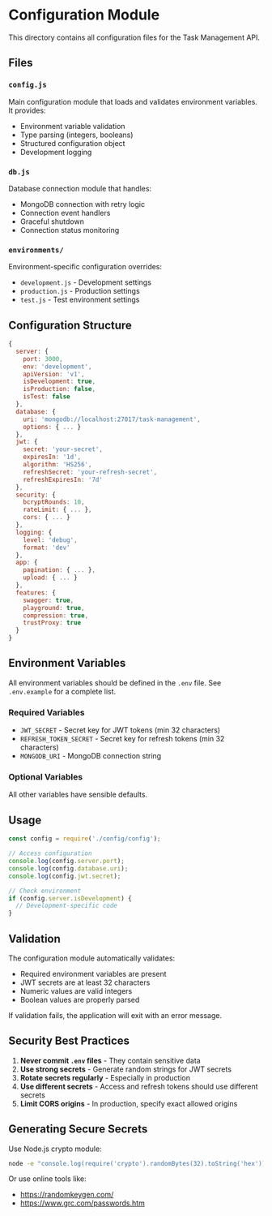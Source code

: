# Configuration Module

This directory contains all configuration files for the Task Management API.

## Files

### `config.js`
Main configuration module that loads and validates environment variables. It provides:
- Environment variable validation
- Type parsing (integers, booleans)
- Structured configuration object
- Development logging

### `db.js`
Database connection module that handles:
- MongoDB connection with retry logic
- Connection event handlers
- Graceful shutdown
- Connection status monitoring

### `environments/`
Environment-specific configuration overrides:
- `development.js` - Development settings
- `production.js` - Production settings
- `test.js` - Test environment settings

## Configuration Structure

```javascript
{
  server: {
    port: 3000,
    env: 'development',
    apiVersion: 'v1',
    isDevelopment: true,
    isProduction: false,
    isTest: false
  },
  database: {
    uri: 'mongodb://localhost:27017/task-management',
    options: { ... }
  },
  jwt: {
    secret: 'your-secret',
    expiresIn: '1d',
    algorithm: 'HS256',
    refreshSecret: 'your-refresh-secret',
    refreshExpiresIn: '7d'
  },
  security: {
    bcryptRounds: 10,
    rateLimit: { ... },
    cors: { ... }
  },
  logging: {
    level: 'debug',
    format: 'dev'
  },
  app: {
    pagination: { ... },
    upload: { ... }
  },
  features: {
    swagger: true,
    playground: true,
    compression: true,
    trustProxy: true
  }
}
```

## Environment Variables

All environment variables should be defined in the `.env` file. See `.env.example` for a complete list.

### Required Variables
- `JWT_SECRET` - Secret key for JWT tokens (min 32 characters)
- `REFRESH_TOKEN_SECRET` - Secret key for refresh tokens (min 32 characters)
- `MONGODB_URI` - MongoDB connection string

### Optional Variables
All other variables have sensible defaults.

## Usage

```javascript
const config = require('./config/config');

// Access configuration
console.log(config.server.port);
console.log(config.database.uri);
console.log(config.jwt.secret);

// Check environment
if (config.server.isDevelopment) {
  // Development-specific code
}
```

## Validation

The configuration module automatically validates:
- Required environment variables are present
- JWT secrets are at least 32 characters
- Numeric values are valid integers
- Boolean values are properly parsed

If validation fails, the application will exit with an error message.

## Security Best Practices

1. **Never commit `.env` files** - They contain sensitive data
2. **Use strong secrets** - Generate random strings for JWT secrets
3. **Rotate secrets regularly** - Especially in production
4. **Use different secrets** - Access and refresh tokens should use different secrets
5. **Limit CORS origins** - In production, specify exact allowed origins

## Generating Secure Secrets

Use Node.js crypto module:
```bash
node -e "console.log(require('crypto').randomBytes(32).toString('hex'))"
```

Or use online tools like:
- https://randomkeygen.com/
- https://www.grc.com/passwords.htm
